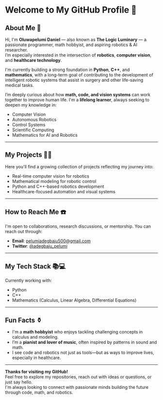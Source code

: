 # Welcome to My GitHub Profile 👋

## About Me 📖
Hi, I'm **Oluwapelumi Daniel** — also known as **The Logic Luminary** — a passionate programmer, math hobbyist, and aspiring robotics & AI researcher.  
I’m especially interested in the intersection of **robotics**, **computer vision**, and **healthcare technology**.

I'm currently building a strong foundation in **Python**, **C++**, and **mathematics**, with a long-term goal of contributing to the development of intelligent robotic systems that assist in surgery and other life-saving medical tasks.

I’m deeply curious about how **math, code, and vision systems** can work together to improve human life. I'm a **lifelong learner**, always seeking to deepen my knowledge in:
- Computer Vision  
- Autonomous Robotics  
- Control Systems  
- Scientific Computing  
- Mathematics for AI and Robotics

---

## My Projects 👨‍💻
Here you'll find a growing collection of projects reflecting my journey into:
- Real-time computer vision for robotics  
- Mathematical modeling for robotic control  
- Python and C++-based robotics development  
- Healthcare-focused automation and visual systems  

---

## How to Reach Me ☎️
I'm open to collaborations, research discussions, or mentorship. You can reach out through:

- **Email**: pelumiadegbaju500@gmail.com  
- **Twitter**: [@adegbaju_pelumi](https://www.twitter.com/adegbaju_pelumi)

---

## My Tech Stack 📚💻
Currently working with:
- Python  
- C++  
- Mathematics (Calculus, Linear Algebra, Differential Equations)

---

## Fun Facts ⚱️
- I'm a **math hobbyist** who enjoys tackling challenging concepts in calculus and modeling.  
- I’m a **pianist and lover of music**, often inspired by patterns in sound and math.  
- I see code and robotics not just as tools—but as ways to improve lives, especially in healthcare.

---

**Thanks for visiting my GitHub!**  
Feel free to explore my repositories, reach out with ideas or questions, or just say hello.  
I'm always looking to connect with passionate minds building the future through code, math, and robotics.

